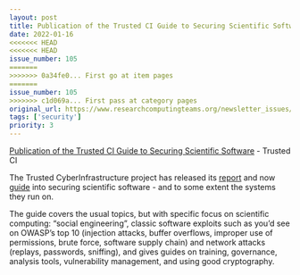 ```yaml
---
layout: post
title: Publication of the Trusted CI Guide to Securing Scientific Software - Trusted CI
date: 2022-01-16
<<<<<<< HEAD
<<<<<<< HEAD
issue_number: 105
=======
>>>>>>> 0a34fe0... First go at item pages
=======
issue_number: 105
>>>>>>> c1d069a... First pass at category pages
original_url: https://www.researchcomputingteams.org/newsletter_issues/0105
tags: ['security']
priority: 3
---
```


<!-- markdownlint-disable MD033 -->
<!-- markdownlint-disable MD041 -->
<!-- markdownlint-disable MD049 -->

[Publication of the Trusted CI Guide to Securing Scientific Software](https://blog.trustedci.org/2021/12/publication-of-trusted-ci-guide-to.html) - Trusted CI

The Trusted CyberInfrastructure project has released its [report](https://hdl.handle.net/2022/26799) and now [guide](https://doi.org/10.5281/zenodo.5777646) into securing scientific software - and to some extent the systems they run on.

The guide covers the usual topics, but with specific focus on scientific computing:  “social engineering”, classic software exploits such as you’d see on OWASP’s top 10 (injection attacks, buffer overflows, improper use of permissions, brute force, software supply chain) and network attacks (replays, passwords, sniffing), and gives guides on training, governance, analysis tools, vulnerability management, and using good cryptography.
